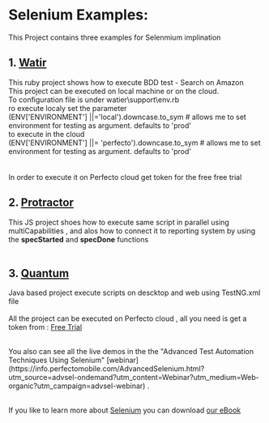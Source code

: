 
# Selenium Examples:
This Project contains three examples for Selenmium implination 

## 1. [Watir](http://watir.com/)
This ruby project shows how to execute BDD test - Search on Amazon </br>
This project can be executed on local machine or on the cloud.</br>
To configuration file is under watier\support\env.rb</br>
ro execute localy set the parameter </br>
    (ENV['ENVIRONMENT'] ||='local'</font>).downcase.to_sym  # allows me to set environment for testing as argument. defaults to 'prod'</br>
to execute in the cloud </br>
    (ENV['ENVIRONMENT'] ||= 'perfecto').downcase.to_sym  # allows me to set environment for testing as argument. defaults to 'prod'</br>
</br></br>
In order to execute it on Perfecto cloud get token for the free free trial </br>

## 2. [Protractor](https://www.protractortest.org/) 
This JS project shoes how to execute same script in parallel using multiCapabilities , and alos how to connect it to reporting system by using the  **specStarted** and **specDone** functions
</br>
</br>
## 3. [Quantum](https://github.com/Project-Quantum/Quantum)  </br>
Java based project execute scripts on descktop and web using TestNG.xml file 
</br>
</br>
All the project can be executed on Perfecto cloud , all you need is get a token from : [Free Trial](https://info.perfectomobile.com/Perfecto-Free-Trial.html?utm_source=ft-git?utm_content=Free_trial?utm_medium=Display?utm_campaign=free-trial)

</br>
You also can see all the live demos in the the "Advanced Test Automation Techniques Using Selenium" [webinar](https://info.perfectomobile.com/AdvancedSelenium.html?utm_source=advsel-ondemand?utm_content=Webinar?utm_medium=Web-organic?utm_campaign=advsel-webinar) .

</br>
</br>

If you like to learn more about [Selenium](https://www.seleniumhq.org/) you can download [our eBook](https://info.perfectomobile.com/IntroToSelenium.html?utm_source=i2s-git?utm_content=eBook?utm_medium=Web-organic?utm_campaign=introsel-ebook)
 </br>
</br>
 

